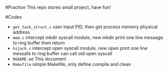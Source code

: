 #Practice
This repo stores small project, have fun!

#Codes

* `get_task_struct.c`
	user input PID, then get process memory physical address
* `mem.c`
	intercept mkdir syscall module, new mkdir print one line message to ring buffer then return
* `hijack.c`
	intercept open syscall module, new open print one line messafe to ring buffer can call old open syscall
* `README.md`
	This document
* `Makefile`
	simple Makefile, only define compile and clean
